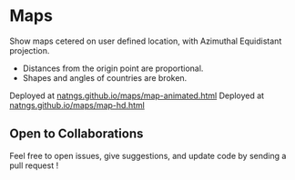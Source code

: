 
# Maps

Show maps cetered on user defined location, with Azimuthal Equidistant projection.

- Distances from the origin point are proportional.
- Shapes and angles of countries are broken.

Deployed at [natngs.github.io/maps/map-animated.html](natngs.github.io/maps)
Deployed at [natngs.github.io/maps/map-hd.html](natngs.github.io/maps)

## Open to Collaborations

Feel free to open issues, give suggestions, and update code by sending a pull request !
